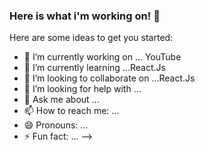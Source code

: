 ### Here is what i'm working on! 👋

Here are some ideas to get you started:

- 🔭 I’m currently working on ... YouTube
- 🌱 I’m currently learning ...React.Js
- 👯 I’m looking to collaborate on ...React.Js
- 🤔 I’m looking for help with ...
- 💬 Ask me about ...
- 📫 How to reach me: ...
- 😄 Pronouns: ...
- ⚡ Fun fact: ...
-->
